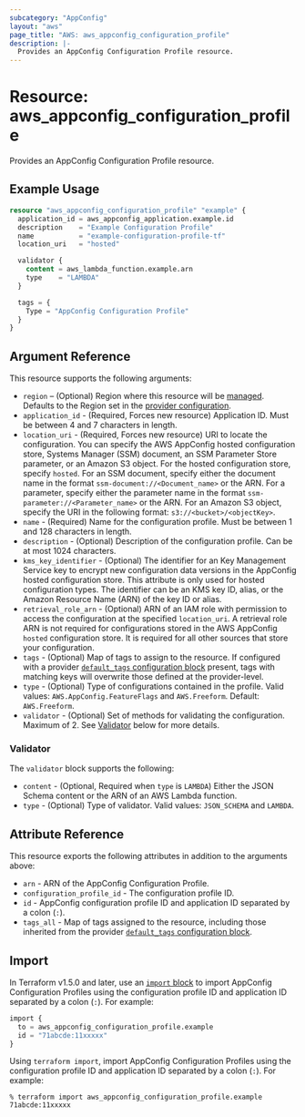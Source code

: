 ```yaml
---
subcategory: "AppConfig"
layout: "aws"
page_title: "AWS: aws_appconfig_configuration_profile"
description: |-
  Provides an AppConfig Configuration Profile resource.
---
```


# Resource: aws_appconfig_configuration_profile

Provides an AppConfig Configuration Profile resource.

## Example Usage

```terraform
resource "aws_appconfig_configuration_profile" "example" {
  application_id = aws_appconfig_application.example.id
  description    = "Example Configuration Profile"
  name           = "example-configuration-profile-tf"
  location_uri   = "hosted"

  validator {
    content = aws_lambda_function.example.arn
    type    = "LAMBDA"
  }

  tags = {
    Type = "AppConfig Configuration Profile"
  }
}
```

## Argument Reference

This resource supports the following arguments:

* `region` – (Optional) Region where this resource will be [managed](https://docs.aws.amazon.com/general/latest/gr/rande.html#regional-endpoints). Defaults to the Region set in the [provider configuration](https://registry.terraform.io/providers/hashicorp/aws/latest/docs#aws-configuration-reference).
* `application_id` - (Required, Forces new resource) Application ID. Must be between 4 and 7 characters in length.
* `location_uri` - (Required, Forces new resource) URI to locate the configuration. You can specify the AWS AppConfig hosted configuration store, Systems Manager (SSM) document, an SSM Parameter Store parameter, or an Amazon S3 object. For the hosted configuration store, specify `hosted`. For an SSM document, specify either the document name in the format `ssm-document://<Document_name>` or the ARN. For a parameter, specify either the parameter name in the format `ssm-parameter://<Parameter_name>` or the ARN. For an Amazon S3 object, specify the URI in the following format: `s3://<bucket>/<objectKey>`.
* `name` - (Required) Name for the configuration profile. Must be between 1 and 128 characters in length.
* `description` - (Optional) Description of the configuration profile. Can be at most 1024 characters.
* `kms_key_identifier` - (Optional) The identifier for an Key Management Service key to encrypt new configuration data versions in the AppConfig hosted configuration store. This attribute is only used for hosted configuration types. The identifier can be an KMS key ID, alias, or the Amazon Resource Name (ARN) of the key ID or alias.
* `retrieval_role_arn` - (Optional) ARN of an IAM role with permission to access the configuration at the specified `location_uri`. A retrieval role ARN is not required for configurations stored in the AWS AppConfig `hosted` configuration store. It is required for all other sources that store your configuration.
* `tags` - (Optional) Map of tags to assign to the resource. If configured with a provider [`default_tags` configuration block](https://registry.terraform.io/providers/hashicorp/aws/latest/docs#default_tags-configuration-block) present, tags with matching keys will overwrite those defined at the provider-level.
* `type` - (Optional) Type of configurations contained in the profile. Valid values: `AWS.AppConfig.FeatureFlags` and `AWS.Freeform`.  Default: `AWS.Freeform`.
* `validator` - (Optional) Set of methods for validating the configuration. Maximum of 2. See [Validator](#validator) below for more details.

### Validator

The `validator` block supports the following:

* `content` - (Optional, Required when `type` is `LAMBDA`) Either the JSON Schema content or the ARN of an AWS Lambda function.
* `type` - (Optional) Type of validator. Valid values: `JSON_SCHEMA` and `LAMBDA`.

## Attribute Reference

This resource exports the following attributes in addition to the arguments above:

* `arn` - ARN of the AppConfig Configuration Profile.
* `configuration_profile_id` - The configuration profile ID.
* `id` - AppConfig configuration profile ID and application ID separated by a colon (`:`).
* `tags_all` - Map of tags assigned to the resource, including those inherited from the provider [`default_tags` configuration block](https://registry.terraform.io/providers/hashicorp/aws/latest/docs#default_tags-configuration-block).

## Import

In Terraform v1.5.0 and later, use an [`import` block](https://developer.hashicorp.com/terraform/language/import) to import AppConfig Configuration Profiles using the configuration profile ID and application ID separated by a colon (`:`). For example:

```terraform
import {
  to = aws_appconfig_configuration_profile.example
  id = "71abcde:11xxxxx"
}
```

Using `terraform import`, import AppConfig Configuration Profiles using the configuration profile ID and application ID separated by a colon (`:`). For example:

```console
% terraform import aws_appconfig_configuration_profile.example 71abcde:11xxxxx
```
